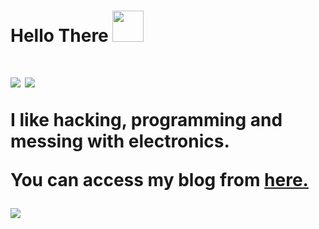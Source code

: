 <h1>Hello There <img src=https://c.tenor.com/mLd_uzMGKREAAAAi/gemoroi-picardia.gif", width="50"><h1>
<img src="https://github-readme-stats.vercel.app/api?username=1do7&theme=synthwave&show_icons=true">
<img src="https://github-readme-stats.vercel.app/api/top-langs/?username=1do7&layout=compact&theme=synthwave">
<p>I like hacking, programming and messing with electronics.</p>
<p>You can access my blog from <a href="http://1do7.github.io/">here.<a></p>
<img src="https://c.tenor.com/G465PtI9pbYAAAAM/critical-ops-we-do-a-little-trolling.gif">
